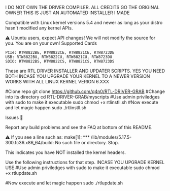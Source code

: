 I DO NOT OWN THE DRIVER COMPILER. ALL CREDITS GO THE ORIGINAL OWNER THIS IS JUST AN AUTOMATED INSTALLER I MADE 

Compatible with Linux kernel versions 5.4 and newer as long as your distro hasn't modified any kernel APIs.

⚠️ Ubuntu users, expect API changes! We will not modify the source for you. You are on your own!
Supported Cards

    PCIe: RTW8822BE, RTW8822CE, RTW8821CE, RTW8723DE
    USB: RTW8822BU, RTW8822CU, RTW8821CU, RTW8723DU
    SDIO: RTW8822BS, RTW8822CS, RTW8821CS, RTW8723DS


These are RTL DRIVER INSTALLER AND UPDATER SCRIPTS. YES YOU NEED BOTH INCASE YOU UPGRADE YOUR KERNEL TO A NEWER VERSION WORKS WITH ALL LINUX KERNEL VERION 6.XXX  

#Clone repo 
    git clone https://github.com/q4n0/RTL-DRIVER-GRAB
#Change into its directory 
    cd RTL-DRIVER-GRAB/myscripts
#Use admin priviledges with sudo to make it executable 
    sudo chmod +x rtlinstll.sh
#Now execute and let magic happen
    sudo ./rtlinstll.sh

Issues 🚨

Report any build problems and see the FAQ at bottom of this README.

⚠️ If you see a line such as: make[1]: *** /lib/modules/5.17.5-300.fc36.x86_64/build: No such file or directory. Stop.

This indicates you have NOT installed the kernel headers.

Use the following instructions for that step.
INCASE YOU UPGRADE KERNEL USE 
#Use admin priviledges with sudo to make it executable
    sudo chmod +x rtlupdate.sh

#Now execute and let magic happen 
     sudo ./rtlupdate.sh
